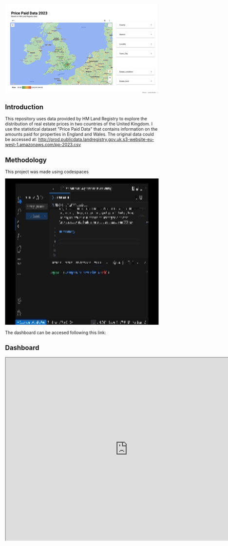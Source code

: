 ![Alt Text](https://github.com/gutfalla/Real-state-prices-UK/blob/main/Untitled.png)

## Introduction

This repository uses data provided by HM Land Registry to explore the distribution of real estate prices in two countries of the United Kingdom. I use the statistical dataset "Price Paid Data" that contains information on the amounts paid for properties in England and Wales. The original data could be accessed at: http://prod.publicdata.landregistry.gov.uk.s3-website-eu-west-1.amazonaws.com/pp-2023.csv

## Methodology

This project was made using codespaces

<img src="https://github.com/gutfalla/Real-state-prices-UK/blob/main/Mage.gif" alt="Mage screenshot" width="854" height="480">















The dashboard can be accesed following this link:

## Dashboard

<iframe src="https://lookerstudio.google.com/embed/reporting/4654857a-295e-4b0a-9720-47906b0afecd/page/XK5uD" width="800" height="600"></iframe>



